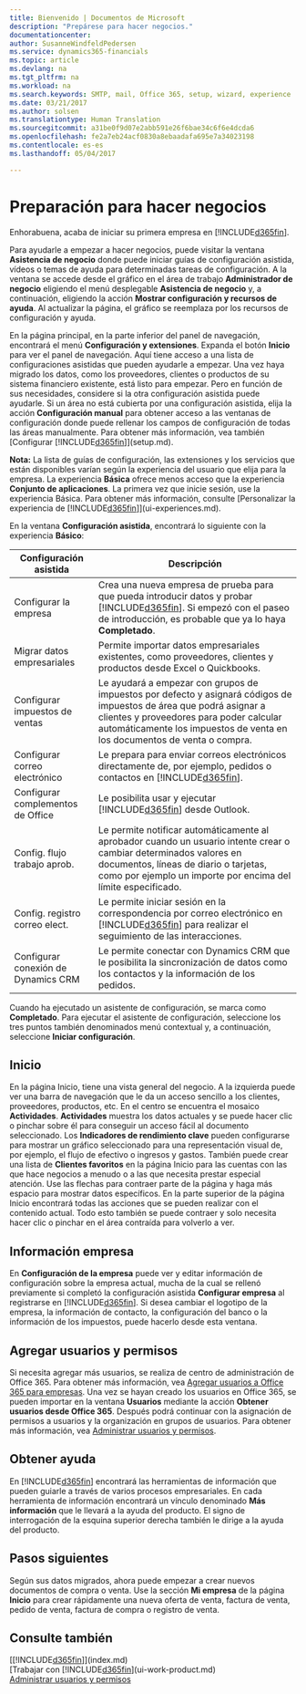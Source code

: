 ```yaml
---
title: Bienvenido | Documentos de Microsoft
description: "Prepárese para hacer negocios."
documentationcenter: 
author: SusanneWindfeldPedersen
ms.service: dynamics365-financials
ms.topic: article
ms.devlang: na
ms.tgt_pltfrm: na
ms.workload: na
ms.search.keywords: SMTP, mail, Office 365, setup, wizard, experience
ms.date: 03/21/2017
ms.author: solsen
ms.translationtype: Human Translation
ms.sourcegitcommit: a31be0f9d07e2abb591e26f6bae34c6f6e4dcda6
ms.openlocfilehash: fe2a7eb24acf0830a8ebaadafa695e7a34023198
ms.contentlocale: es-es
ms.lasthandoff: 05/04/2017

---
```

# <a name="getting-ready-for-doing-business"></a>Preparación para hacer negocios
Enhorabuena, acaba de iniciar su primera empresa en [!INCLUDE[d365fin](includes/d365fin_md.md)].

Para ayudarle a empezar a hacer negocios, puede visitar la ventana **Asistencia de negocio** donde puede iniciar guías de configuración asistida, vídeos o temas de ayuda para determinadas tareas de configuración. A la ventana se accede desde el gráfico en el área de trabajo **Administrador de negocio** eligiendo el menú desplegable **Asistencia de negocio** y, a continuación, eligiendo la acción **Mostrar configuración y recursos de ayuda**. Al actualizar la página, el gráfico se reemplaza por los recursos de configuración y ayuda.

En la página principal, en la parte inferior del panel de navegación, encontrará el menú **Configuración y extensiones**. Expanda el botón **Inicio** para ver el panel de navegación. Aquí tiene acceso a una lista de configuraciones asistidas que pueden ayudarle a empezar. Una vez haya migrado los datos, como los proveedores, clientes o productos de su sistema financiero existente, está listo para empezar. Pero en función de sus necesidades, considere si la otra configuración asistida puede ayudarle. Si un área no está cubierta por una configuración asistida, elija la acción **Configuración manual** para obtener acceso a las ventanas de configuración donde puede rellenar los campos de configuración de todas las áreas manualmente. Para obtener más información, vea también [Configurar [!INCLUDE[d365fin](includes/d365fin_md.md)]](setup.md).

**Nota:** La lista de guías de configuración, las extensiones y los servicios que están disponibles varían según la experiencia del usuario que elija para la empresa. La experiencia **Básica** ofrece menos acceso que la experiencia **Conjunto de aplicaciones**. La primera vez que inicie sesión, use la experiencia Básica. Para obtener más información, consulte [Personalizar la experiencia de [!INCLUDE[d365fin](includes/d365fin_md.md)]](ui-experiences.md).

En la ventana **Configuración asistida**, encontrará lo siguiente con la experiencia **Básico**:

| Configuración asistida | Descripción |
| --- | --- |
| Configurar la empresa |Crea una nueva empresa de prueba para que pueda introducir datos y probar [!INCLUDE[d365fin](includes/d365fin_md.md)]. Si empezó con el paseo de introducción, es probable que ya lo haya **Completado**. |
| Migrar datos empresariales |Permite importar datos empresariales existentes, como proveedores, clientes y productos desde Excel o Quickbooks. |
| Configurar impuestos de ventas |Le ayudará a empezar con grupos de impuestos por defecto y asignará códigos de impuestos de área que podrá asignar a clientes y proveedores para poder calcular automáticamente los impuestos de venta en los documentos de venta o compra. |
| Configurar correo electrónico |Le prepara para enviar correos electrónicos directamente de, por ejemplo, pedidos o contactos en [!INCLUDE[d365fin](includes/d365fin_md.md)]. |
| Configurar complementos de Office |Le posibilita usar y ejecutar [!INCLUDE[d365fin](includes/d365fin_md.md)] desde Outlook. |
| Config. flujo trabajo aprob. |Le permite notificar automáticamente al aprobador cuando un usuario intente crear o cambiar determinados valores en documentos, líneas de diario o tarjetas, como por ejemplo un importe por encima del límite especificado. |
| Config. registro correo elect. |Le permite iniciar sesión en la correspondencia por correo electrónico en [!INCLUDE[d365fin](includes/d365fin_md.md)] para realizar el seguimiento de las interacciones. |
| Configurar conexión de Dynamics CRM |Le permite conectar con Dynamics CRM que le posibilita la sincronización de datos como los contactos y la información de los pedidos. |

Cuando ha ejecutado un asistente de configuración, se marca como **Completado**. Para ejecutar el asistente de configuración, seleccione los tres puntos también denominados menú contextual y, a continuación, seleccione **Iniciar configuración**.

## <a name="home"></a>Inicio
En la página Inicio, tiene una vista general del negocio. A la izquierda puede ver una barra de navegación que le da un acceso sencillo a los clientes, proveedores, productos, etc. En el centro se encuentra el mosaico **Actividades**. **Actividades** muestra los datos actuales y se puede hacer clic o pinchar sobre él para conseguir un acceso fácil al documento seleccionado. Los **Indicadores de rendimiento clave** pueden configurarse para mostrar un gráfico seleccionado para una representación visual de, por ejemplo, el flujo de efectivo o ingresos y gastos. También puede crear una lista de **Clientes favoritos** en la página Inicio para las cuentas con las que hace negocios a menudo o a las que necesita prestar especial atención.
Use las flechas para contraer parte de la página y haga más espacio para mostrar datos específicos. En la parte superior de la página Inicio encontrará todas las acciones que se pueden realizar con el contenido actual. Todo esto también se puede contraer y solo necesita hacer clic o pinchar en el área contraída para volverlo a ver.

## <a name="company-information"></a>Información empresa
En **Configuración de la empresa** puede ver y editar información de configuración sobre la empresa actual, mucha de la cual se rellenó previamente si completó la configuración asistida **Configurar empresa** al registrarse en [!INCLUDE[d365fin](includes/d365fin_md.md)]. Si desea cambiar el logotipo de la empresa, la información de contacto, la configuración del banco o la información de los impuestos, puede hacerlo desde esta ventana.    

## <a name="adding-users-and-permissions"></a>Agregar usuarios y permisos
Si necesita agregar más usuarios, se realiza de centro de administración de Office 365. Para obtener más información, vea [Agregar usuarios a Office 365 para empresas](https://support.office.com/en-us/article/Add-users-to-Office-365-for-business-435ccec3-09dd-4587-9ebd-2f3cad6bc2bc). Una vez se hayan creado los usuarios en Office 365, se pueden importar en la ventana **Usuarios** mediante la acción **Obtener usuarios desde Office 365**. Después podrá continuar con la asignación de permisos a usuarios y la organización en grupos de usuarios. Para obtener más información, vea [Administrar usuarios y permisos](ui-how-users-permissions.md).  

## <a name="getting-help"></a>Obtener ayuda
En [!INCLUDE[d365fin](includes/d365fin_md.md)] encontrará las herramientas de información que pueden guiarle a través de varios procesos empresariales. En cada herramienta de información encontrará un vínculo denominado **Más información** que le llevará a la ayuda del producto. El signo de interrogación de la esquina superior derecha también le dirige a la ayuda del producto.
## <a name="next-steps"></a>Pasos siguientes
Según sus datos migrados, ahora puede empezar a crear nuevos documentos de compra o venta. Use la sección **Mi empresa** de la página **Inicio** para crear rápidamente una nueva oferta de venta, factura de venta, pedido de venta, factura de compra o registro de venta.

## <a name="see-also"></a>Consulte también
[[!INCLUDE[d365fin](includes/d365fin_md.md)]](index.md)  
[Trabajar con [!INCLUDE[d365fin](includes/d365fin_md.md)](ui-work-product.md)  
[Administrar usuarios y permisos](ui-how-users-permissions.md)

